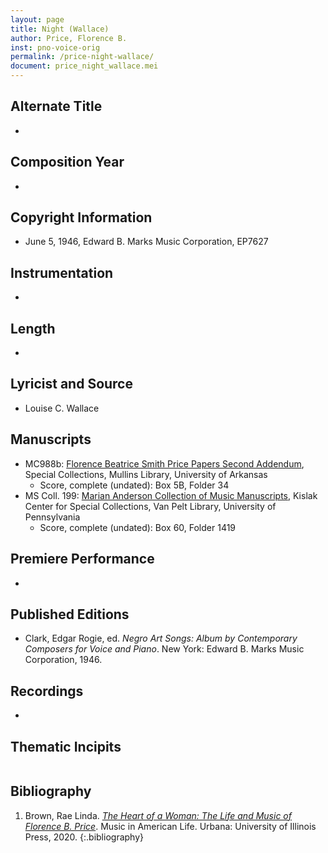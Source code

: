 ```yaml
---
layout: page
title: Night (Wallace)
author: Price, Florence B.
inst: pno-voice-orig
permalink: /price-night-wallace/
document: price_night_wallace.mei
---
```


## Alternate Title
- 

## Composition Year
- 

## Copyright Information
- June 5, 1946, Edward B. Marks Music Corporation, EP7627 

## Instrumentation
- 

## Length
- 

## Lyricist and Source
- Louise C. Wallace

## Manuscripts
- MC988b: <a href="https://uark.as.atlas-sys.com/repositories/2/resources/696/" target="_blank">Florence Beatrice Smith Price Papers Second Addendum</a>, Special Collections, Mullins Library, University of Arkansas
    * Score, complete (undated): Box 5B, Folder 34
- MS Coll. 199: <a href="https://www.library.upenn.edu/detail/collection/marian-anderson-collection" target="_blank">Marian Anderson Collection of Music Manuscripts</a>, Kislak Center for Special Collections, Van Pelt Library, University of Pennsylvania
    * Score, complete (undated): Box 60, Folder 1419

## Premiere Performance
- 

## Published Editions
- Clark, Edgar Rogie, ed. *Negro Art Songs: Album by Contemporary Composers for Voice and Piano*. New York: Edward B. Marks Music Corporation, 1946.

## Recordings
- 

## Thematic Incipits
<div id="notation" style="overflow-x: auto"></div>

## Bibliography
1. Brown, Rae Linda. <a href="https://www.worldcat.org/title/1122800180" target="_blank">*The Heart of a Woman: The Life and Music of Florence B. Price*</a>. Music in American Life. Urbana: University of Illinois Press, 2020.
{:.bibliography}